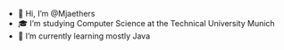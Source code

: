 - 👋 Hi, I’m @Mjaethers
- 🎓 I’m studying Computer Science at the Technical University Munich
- 🌱 I’m currently learning mostly Java
<!--- - 📫 How to reach me ...
--->

<!---
Mjaethers/Mjaethers is a ✨ special ✨ repository because its `README.md` (this file) appears on your GitHub profile.
You can click the Preview link to take a look at your changes.
--->
